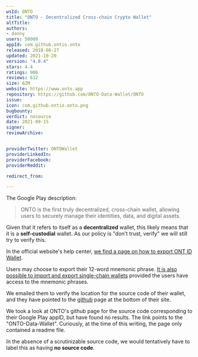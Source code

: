 ```yaml
---
wsId: ONTO
title: "ONTO - Decentralized Cross-chain Crypto Wallet"
altTitle: 
authors:
- danny
users: 50000
appId: com.github.ontio.onto
released: 2018-06-27
updated: 2021-10-20
version: "4.0.4"
stars: 4.4
ratings: 906
reviews: 612
size: 82M
website: https://www.onto.app
repository: https://github.com/ONTO-Data-Wallet/ONTO
issue: 
icon: com.github.ontio.onto.png
bugbounty: 
verdict: nosource
date: 2021-09-15
signer: 
reviewArchive:


providerTwitter: ONTOWallet
providerLinkedIn: 
providerFacebook: 
providerReddit: 

redirect_from:

---
```



The Google Play description: 

> ONTO is the first truly decentralized, cross-chain wallet, allowing users to securely manage their identities, data, and digital assets.

Given that it refers to itself as a **decentralized** wallet, this likely means that it is a **self-custodial** wallet. As our policy is "don't trust, verify" we will still try to verify this.

In the official website's help center, [we find a page on how to export ONT ID Wallet](https://ontology-1.gitbook.io/onto/guides/wallet-management/wallet-backup).

Users may choose to export their 12-word mnemonic phrase. [It is also possible to import and export single-chain wallets](https://ontology-1.gitbook.io/onto/guides/wallet-management/import-export-switch-or-delete-single-chain-wallet#import-single-chain-wallet) provided the users have access to the mnemonic phrases.

We emailed them to verify the location for the source code of their wallet, and they have pointed to the [github](https://github.com/ONTO-Data-Wallet) page at the bottom of their site.

We took a look at ONTO's github page for the source code corresponding to their Google Play appID, but have found no results. The link points to the "ONTO-Data-Wallet". Curiously, at the time of this writing, the page only contained a readme file. 

In the absence of a scrutinizable source code, we would tentatively have to label this as having **no source code**.
